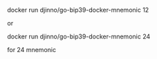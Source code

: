 docker run djinno/go-bip39-docker-mnemonic 12

or

docker run djinno/go-bip39-docker-mnemonic 24

for 24 mnemonic
